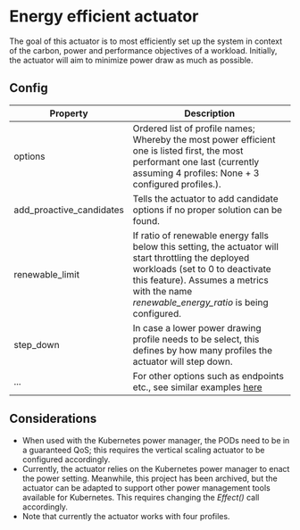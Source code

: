 
# Energy efficient actuator

The goal of this actuator is to most efficiently set up the system in context of the carbon, power and performance
objectives of a workload. Initially, the actuator will aim to minimize power draw as much as possible.

## Config

| Property                 | Description                                                                                                                                                                                                                           |
|--------------------------|---------------------------------------------------------------------------------------------------------------------------------------------------------------------------------------------------------------------------------------|
| options                  | Ordered list of profile names; Whereby the most power efficient one is listed first, the most performant one last (currently assuming 4 profiles: None + 3 configured profiles.).                                                     |
| add_proactive_candidates | Tells the actuator to add candidate options if no proper solution can be found.                                                                                                                                                       |
| renewable_limit          | If ratio of renewable energy falls below this setting, the actuator will start throttling the deployed workloads (set to 0 to deactivate this feature). Assumes a metrics with the name _renewable_energy_ratio_ is being configured. |
| step_down                | In case a lower power drawing profile needs to be select, this defines by how many profiles the actuator will step down.                                                                                                              |
| ...                      | For other options such as endpoints etc., see similar examples [here](../../../../docs/getting_started.md)                                                                                                                            |

## Considerations

  * When used with the Kubernetes power manager, the PODs need to be in a guaranteed QoS; this requires the vertical 
    scaling actuator to be configured accordingly.
  * Currently, the actuator relies on the Kubernetes power manager to enact the power setting. Meanwhile, this project 
    has been archived, but the actuator can be adapted to support other power management tools available for Kubernetes. 
    This requires changing the _Effect()_ call accordingly.
  * Note that currently the actuator works with four profiles.
